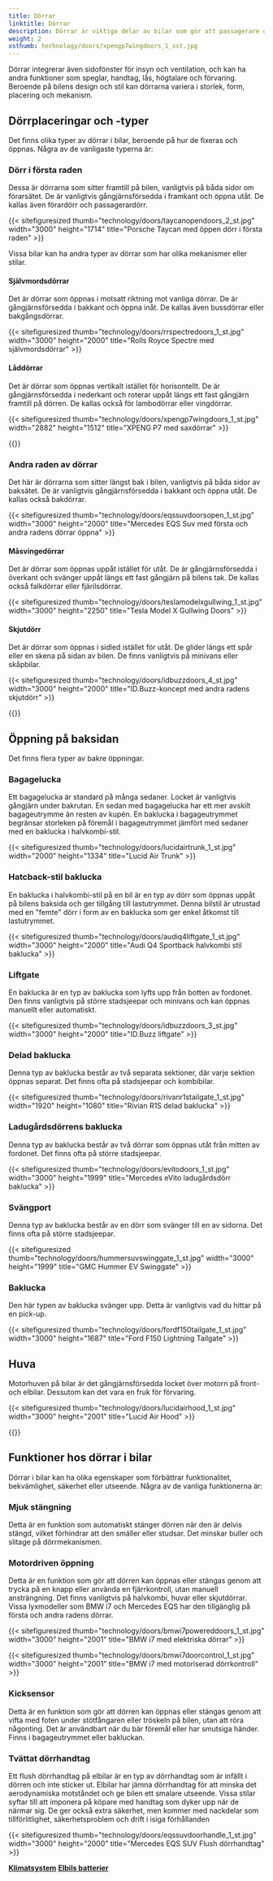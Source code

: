 ```yaml
---
title: Dörrar
linktitle: Dörrar
description: Dörrar är viktiga delar av bilar som gör att passagerare och förare kan ta sig in och ur fordonet, samt säkrar interiören mot obehörig åtkomst.
weight: 2
xsthumb: technology/doors/xpengp7wingdoors_1_xst.jpg
---
```

<!-- markdownlint-disable MD033 -->
Dörrar integrerar även sidofönster för insyn och ventilation, och kan ha andra funktioner som speglar, handtag, lås, högtalare och förvaring. Beroende på bilens design och stil kan dörrarna variera i storlek, form, placering och mekanism.

## Dörrplaceringar och -typer

Det finns olika typer av dörrar i bilar, beroende på hur de fixeras och öppnas. Några av de vanligaste typerna är:

### Dörr i första raden

Dessa är dörrarna som sitter framtill på bilen, vanligtvis på båda sidor om förarsätet. De är vanligtvis gångjärnsförsedda i framkant och öppna utåt. De kallas även förardörr och passagerardörr.

{{< sitefiguresized thumb="technology/doors/taycanopendoors_2_st.jpg" width="3000" height="1714" title="Porsche Taycan med öppen dörr i första raden" >}}

Vissa bilar kan ha andra typer av dörrar som har olika mekanismer eller stilar.

#### Självmordsdörrar

Det är dörrar som öppnas i motsatt riktning mot vanliga dörrar. De är gångjärnsförsedda i bakkant och öppna inåt. De kallas även bussdörrar eller bakgångsdörrar.

{{< sitefiguresized thumb="technology/doors/rrspectredoors_1_st.jpg" width="3000" height="2000" title="Rolls Royce Spectre med självmordsdörrar" >}}

#### Låddörrar

Det är dörrar som öppnas vertikalt istället för horisontellt. De är gångjärnsförsedda i nederkant och roterar uppåt längs ett fast gångjärn framtill på dörren. De kallas också för lambodörrar eller vingdörrar.

{{< sitefiguresized thumb="technology/doors/xpengp7wingdoors_1_st.jpg" width="2882" height="1512" title="XPENG P7 med saxdörrar" >}}

{{<evkxdisplayaddarticle />}}

### Andra raden av dörrar

Det här är dörrarna som sitter längst bak i bilen, vanligtvis på båda sidor av baksätet. De är vanligtvis gångjärnsförsedda i bakkant och öppna utåt. De kallas också bakdörrar.

{{< sitefiguresized thumb="technology/doors/eqssuvdoorsopen_1_st.jpg" width="3000" height="2000" title="Mercedes EQS Suv med första och andra radens dörrar öppna" >}}

#### Måsvingedörrar

Det är dörrar som öppnas uppåt istället för utåt. De är gångjärnsförsedda i överkant och svänger uppåt längs ett fast gångjärn på bilens tak. De kallas också falkdörrar eller fjärilsdörrar.

{{< sitefiguresized thumb="technology/doors/teslamodelxgullwing_1_st.jpg" width="3000" height="2250" title="Tesla Model X Gullwing Doors" >}}

#### Skjutdörr

   Det är dörrar som öppnas i sidled istället för utåt. De glider längs ett spår eller en skena på sidan av bilen. De finns vanligtvis på minivans eller skåpbilar.

   {{< sitefiguresized thumb="technology/doors/idbuzzdoors_4_st.jpg" width="3000" height="2000" title="ID.Buzz-koncept med andra radens skjutdörr" >}}

{{<evkxdisplayaddarticle />}}

## Öppning på baksidan

Det finns flera typer av bakre öppningar.

### Bagagelucka

Ett bagagelucka är standard på många sedaner. Locket är vanligtvis gångjärn under bakrutan. En sedan med bagagelucka har ett mer avskilt bagageutrymme än resten av kupén. En baklucka i bagageutrymmet begränsar storleken på föremål i bagageutrymmet jämfört med sedaner med en baklucka i halvkombi-stil.

   {{< sitefiguresized thumb="technology/doors/lucidairtrunk_1_st.jpg" width="2000" height="1334" title="Lucid Air Trunk" >}}

### Hatcback-stil baklucka

En baklucka i halvkombi-stil på en bil är en typ av dörr som öppnas uppåt på bilens baksida och ger tillgång till lastutrymmet. Denna bilstil är utrustad med en "femte" dörr i form av en baklucka som ger enkel åtkomst till lastutrymmet.

{{< sitefiguresized thumb="technology/doors/audiq4liftgate_1_st.jpg" width="3000" height="2000" title="Audi Q4 Sportback halvkombi stil baklucka" >}}

### Liftgate

En baklucka är en typ av baklucka som lyfts upp från botten av fordonet. Den finns vanligtvis på större stadsjeepar och minivans och kan öppnas manuellt eller automatiskt.

{{< sitefiguresized thumb="technology/doors/idbuzzdoors_3_st.jpg" width="3000" height="2000" title="ID.Buzz liftgate" >}}

### Delad baklucka

Denna typ av baklucka består av två separata sektioner, där varje sektion öppnas separat. Det finns ofta på stadsjeepar och kombibilar.

{{< sitefiguresized thumb="technology/doors/rivanr1stailgate_1_st.jpg" width="1920" height="1080" title="Rivian R1S delad baklucka" >}}

### Ladugårdsdörrens baklucka

Denna typ av baklucka består av två dörrar som öppnas utåt från mitten av fordonet. Det finns ofta på större stadsjeepar.

{{< sitefiguresized thumb="technology/doors/evitodoors_1_st.jpg" width="3000" height="1999" title="Mercedes eVito ladugårdsdörr baklucka" >}}

### Svängport

Denna typ av baklucka består av en dörr som svänger till en av sidorna. Det finns ofta på större stadsjeepar.

{{< sitefiguresized thumb="technology/doors/hummersuvswinggate_1_st.jpg" width="3000" height="1999" title="GMC Hummer EV Swinggate" >}}

### Baklucka

Den här typen av baklucka svänger upp. Detta är vanligtvis vad du hittar på en pick-up.

{{< sitefiguresized thumb="technology/doors/fordf150tailgate_1_st.jpg" width="3000" height="1687" title="Ford F150 Lightning Tailgate" >}}

## Huva

Motorhuven på bilar är det gångjärnsförsedda locket över motorn på front- och elbilar. Dessutom kan det vara en fruk för förvaring.

{{< sitefiguresized thumb="technology/doors/lucidairhood_1_st.jpg" width="3000" height="2001" title="Lucid Air Hood" >}}

{{<evkxdisplayaddarticle />}}

## Funktioner hos dörrar i bilar

Dörrar i bilar kan ha olika egenskaper som förbättrar funktionalitet, bekvämlighet, säkerhet eller utseende. Några av de vanliga funktionerna är:

### Mjuk stängning

Detta är en funktion som automatiskt stänger dörren när den är delvis stängd, vilket förhindrar att den smäller eller studsar. Det minskar buller och slitage på dörrmekanismen.

### Motordriven öppning

Detta är en funktion som gör att dörren kan öppnas eller stängas genom att trycka på en knapp eller använda en fjärrkontroll, utan manuell ansträngning. Det finns vanligtvis på halvkombi, huvar eller skjutdörrar. Vissa lyxmodeller som BMW i7 och Mercedes EQS har den tillgänglig på första och andra radens dörrar.

{{< sitefiguresized thumb="technology/doors/bmwi7powereddoors_1_st.jpg" width="3000" height="2001" title="BMW i7 med elektriska dörrar" >}}

{{< sitefiguresized thumb="technology/doors/bmwi7doorcontrol_1_st.jpg" width="3000" height="2001" title="BMW i7 med motoriserad dörrkontroll" >}}

### Kicksensor

   Detta är en funktion som gör att dörren kan öppnas eller stängas genom att vifta med foten under stötfångaren eller tröskeln på bilen, utan att röra någonting. Det är användbart när du bär föremål eller har smutsiga händer. Finns i bagageutrymmet eller bakluckan.

### Tvättat dörrhandtag

Ett flush dörrhandtag på elbilar är en typ av dörrhandtag som är infällt i dörren och inte sticker ut. Elbilar har jämna dörrhandtag för att minska det aerodynamiska motståndet och ge bilen ett smalare utseende. Vissa stilar syftar till att imponera på köpare med handtag som dyker upp när de närmar sig. De ger också extra säkerhet, men kommer med nackdelar som tillförlitlighet, säkerhetsproblem och drift i isiga förhållanden

{{< sitefiguresized thumb="technology/doors/eqssuvdoorhandle_1_st.jpg" width="3000" height="2000" title="Mercedes EQS SUV Flush dörrhandtag" >}}

<div class="mt-3 mb-3">
    <a href="../hvac/" class="text-decoration-none text-black"><strong><i class="bi-arrow-left"></i> Klimatsystem</strong></a>
    <a href="../battery/" class="text-decoration-none text-black float-end"><strong>Elbils batterier <i class="bi-arrow-right"></i></strong></a>
</div>
